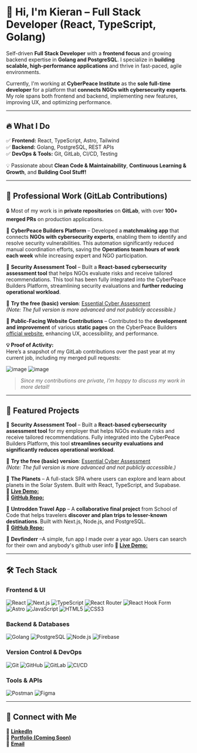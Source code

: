 # 🚀 Hi, I'm Kieran – Full Stack Developer (React, TypeScript, Golang)

Self-driven **Full Stack Developer** with a **frontend focus** and growing backend expertise in **Golang and PostgreSQL**. I specialize in **building scalable, high-performance applications** and thrive in fast-paced, agile environments.

Currently, I'm working at **CyberPeace Institute** as the **sole full-time developer** for a platform that **connects NGOs with cybersecurity experts**. My role spans both frontend and backend, implementing new features, improving UX, and optimizing performance.

---

## 🔥 What I Do
✅ **Frontend:** React, TypeScript, Astro, Tailwind  
✅ **Backend:** Golang, PostgreSQL, REST APIs  
✅ **DevOps & Tools:** Git, GitLab, CI/CD, Testing  

💡 Passionate about **Clean Code & Maintainability**, **Continuous Learning & Growth**, and **Building Cool Stuff!**

---

## 💼 Professional Work (GitLab Contributions)  
🔒 Most of my work is in **private repositories** on **GitLab**, with over **100+ merged PRs** on production applications.  

📌 **CyberPeace Builders Platform** – Developed a **matchmaking app** that connects **NGOs with cybersecurity experts**, enabling them to identify and resolve security vulnerabilities. This automation significantly reduced manual coordination efforts, saving the **Operations team hours of work each week** while increasing expert and NGO participation.  

📌 **Security Assessment Tool** – Built a **React-based cybersecurity assessment tool** that helps NGOs evaluate risks and receive tailored recommendations. This tool has been fully integrated into the CyberPeace Builders Platform, streamlining security evaluations and **further reducing operational workload**.  

🔗 **Try the free (basic) version**: [Essential Cyber Assessment](https://cpb.ngo/essential-cyberassessment)  
_(Note: The full version is more advanced and not publicly accessible.)_  

📌 **Public-Facing Website Contributions** – Contributed to the **development and improvement** of various **static pages** on the CyberPeace Builders [official website](https://cpb.ngo/), enhancing UX, accessibility, and performance.  


**💡 Proof of Activity:**  
Here’s a snapshot of my GitLab contributions over the past year at my current job, including my merged pull requests:

![image](https://github.com/user-attachments/assets/fecf4ae6-5e10-4823-8828-4f15872f375e)
![image](https://github.com/user-attachments/assets/0a6b6645-b984-488a-a7b6-e475862c6437)


> _Since my contributions are private, I’m happy to discuss my work in more detail!_

---

## 📌 Featured Projects  

🔹 **Security Assessment Tool** – Built a **React-based cybersecurity assessment tool** for my employer that helps NGOs evaluate risks and receive tailored recommendations. Fully integrated into the CyberPeace Builders Platform, this tool **streamlines security evaluations and significantly reduces operational workload**.  

🔗 **Try the free (basic) version**: [Essential Cyber Assessment](https://cpb.ngo/essential-cyberassessment)  
_(Note: The full version is more advanced and not publicly accessible.)_  

🔹 **The Planets** – A full-stack SPA where users can explore and learn about planets in the Solar System. Built with React, TypeScript, and Supabase.  
🔗 [**Live Demo:**](https://kieran-gill-the-planets-ts.vercel.app/earth)  
🔗 [**GitHub Repo:**](https://github.com/KieranWebDev/ThePlanets-TypeScript)

🔹 **Untrodden Travel App** – A **collaborative final project** from School of Code that helps travelers **discover and plan trips to lesser-known destinations**. Built with Next.js, Node.js, and PostgreSQL.  
🔗 [**GitHub Repo:**](https://github.com/SchoolOfCode/final-project_front-end-untrodden)  

🔹 **Devfinderr** –A simple, fun app I made over a year ago. Users can search for their own and anybody's github user info
🔗 [**Live Demo:**](https://kieran-gill-devfinder-ts.vercel.app/) 

<!-- 💡 _Want to see more? Check out my [Portfolio](#) (Coming Soon)._ -->
---

## 🛠️ Tech Stack  

### **Frontend & UI**  
![React](https://img.shields.io/badge/react-%2320232a.svg?style=for-the-badge&logo=react&logoColor=%2361DAFB) ![Next.js](https://img.shields.io/badge/Next-black?style=for-the-badge&logo=next.js&logoColor=white) ![TypeScript](https://img.shields.io/badge/typescript-%23007ACC.svg?style=for-the-badge&logo=typescript&logoColor=white) ![React Router](https://img.shields.io/badge/React_Router-CA4245?style=for-the-badge&logo=react-router&logoColor=white) ![React Hook Form](https://img.shields.io/badge/React%20Hook%20Form-%23EC5990.svg?style=for-the-badge&logo=reacthookform&logoColor=white) ![Astro](https://img.shields.io/badge/Astro-%23FF5D01.svg?style=for-the-badge&logo=astro&logoColor=white) ![JavaScript](https://img.shields.io/badge/javascript-%23323330.svg?style=for-the-badge&logo=javascript&logoColor=%23F7DF1E) ![HTML5](https://img.shields.io/badge/html5-%23E34F26.svg?style=for-the-badge&logo=html5&logoColor=white) ![CSS3](https://img.shields.io/badge/css3-%231572B6.svg?style=for-the-badge&logo=css3&logoColor=white)  

### **Backend & Databases**  
![Golang](https://img.shields.io/badge/Golang-00ADD8.svg?style=for-the-badge&logo=go&logoColor=white) ![PostgreSQL](https://img.shields.io/badge/PostgreSQL-316192.svg?style=for-the-badge&logo=postgresql&logoColor=white) ![Node.js](https://img.shields.io/badge/node.js-6DA55F?style=for-the-badge&logo=node.js&logoColor=white) ![Firebase](https://img.shields.io/badge/firebase-%23039BE5.svg?style=for-the-badge&logo=firebase)  

### **Version Control & DevOps**  
![Git](https://img.shields.io/badge/git-%23F05033.svg?style=for-the-badge&logo=git&logoColor=white) ![GitHub](https://img.shields.io/badge/github-%23121011.svg?style=for-the-badge&logo=github&logoColor=white) ![GitLab](https://img.shields.io/badge/gitlab-%23181717.svg?style=for-the-badge&logo=gitlab&logoColor=white) ![CI/CD](https://img.shields.io/badge/CI/CD-%230077B5.svg?style=for-the-badge&logo=githubactions&logoColor=white)  

### **Tools & APIs**  
![Postman](https://img.shields.io/badge/Postman-FF6C37?style=for-the-badge&logo=postman&logoColor=white) ![Figma](https://img.shields.io/badge/figma-%23F24E1E.svg?style=for-the-badge&logo=figma&logoColor=white)  

---

## 🤝 Connect with Me
📌 **[LinkedIn](https://linkedin.com/in/kieran-gill)**  
📌 **[Portfolio (Coming Soon)](#)**  
📌 **[Email](mailto:kieran.gill456@gmail.com)**  

